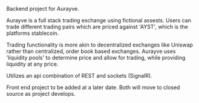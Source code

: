 Backend project for Aurayve.

Aurayve is a full stack trading exchange using fictional assests.  Users can trade different trading pairs which are priced against 'AYST', which is the platforms stablecoin.

Trading functionality is more akin to decentralized exchanges like Uniswap rather than centralized, order book based exchanges.  Aurayve uses 'liquidity pools' to determine price and allow for trading, while providing liquidity at any price.

Utilizes an api combination of REST and sockets (SignalR).

Front end project to be added at a later date.  Both will move to closed source as project develops.
